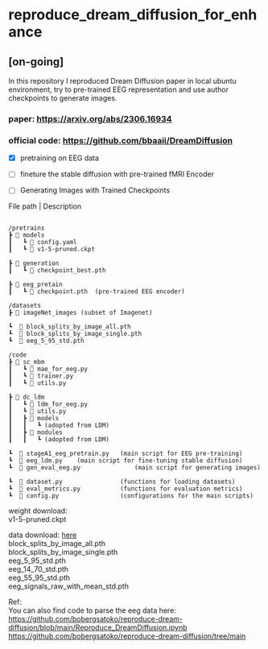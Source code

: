 # reproduce_dream_diffusion_for_enhance
## [on-going]  
In this repository I reproduced Dream Diffusion paper in local ubuntu environment, try to pre-trained EEG representation and use author checkpoints to generate images.  

### paper:  https://arxiv.org/abs/2306.16934  
### official code:  https://github.com/bbaaii/DreamDiffusion  

- [x] pretraining on EEG data
- [ ] fineture the stable diffusion with pre-trained fMRI Encoder
- [ ] Generating Images with Trained Checkpoints




File path | Description
```

/pretrains
┣ 📂 models
┃   ┗ 📜 config.yaml
┃   ┗ 📜 v1-5-pruned.ckpt

┣ 📂 generation  
┃   ┗ 📜 checkpoint_best.pth 

┣ 📂 eeg_pretain
┃   ┗ 📜 checkpoint.pth  (pre-trained EEG encoder)

/datasets
┣ 📂 imageNet_images (subset of Imagenet)

┗  📜 block_splits_by_image_all.pth
┗  📜 block_splits_by_image_single.pth 
┗  📜 eeg_5_95_std.pth  

/code
┣ 📂 sc_mbm
┃   ┗ 📜 mae_for_eeg.py
┃   ┗ 📜 trainer.py
┃   ┗ 📜 utils.py

┣ 📂 dc_ldm
┃   ┗ 📜 ldm_for_eeg.py
┃   ┗ 📜 utils.py
┃   ┣ 📂 models
┃   ┃   ┗ (adopted from LDM)
┃   ┣ 📂 modules
┃   ┃   ┗ (adopted from LDM)

┗  📜 stageA1_eeg_pretrain.py   (main script for EEG pre-training)
┗  📜 eeg_ldm.py    (main script for fine-tuning stable diffusion)
┗  📜 gen_eval_eeg.py               (main script for generating images)

┗  📜 dataset.py                (functions for loading datasets)
┗  📜 eval_metrics.py           (functions for evaluation metrics)
┗  📜 config.py                 (configurations for the main scripts)

```

weight download:  
v1-5-pruned.ckpt  

data download: [here](https://studentiunict-my.sharepoint.com/personal/concetto_spampinato_unict_it/_layouts/15/onedrive.aspx?id=%2Fpersonal%2Fconcetto%5Fspampinato%5Funict%5Fit%2FDocuments%2Fsito%5FPeRCeiVe%2Fdatasets%2Feeg%5Fcvpr%5F2017&ga=1)  
block_splits_by_image_all.pth  
block_splits_by_image_single.pth   
eeg_5_95_std.pth    
eeg_14_70_std.pth   
eeg_55_95_std.pth   
eeg_signals_raw_with_mean_std.pth 

Ref:  
You can also find code to parse the eeg data here: https://github.com/bobergsatoko/reproduce-dream-diffusion/blob/main/Reproduce_DreamDiffusion.ipynb
https://github.com/bobergsatoko/reproduce-dream-diffusion/tree/main
